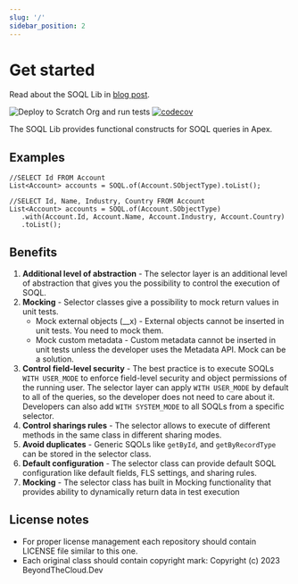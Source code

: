 ```yaml
---
slug: '/'
sidebar_position: 2
---
```


# Get started

Read about the SOQL Lib in [blog post](https://beyondthecloud.dev/blog/soql-lib).

![Deploy to Scratch Org and run tests](https://github.com/beyond-the-cloud-dev/soql-lib/actions/workflows/ci.yml/badge.svg)
[![codecov](https://codecov.io/gh/beyond-the-cloud-dev/soql-lib/branch/main/graph/badge.svg)](https://codecov.io/gh/beyond-the-cloud-dev/soql-lib)

The SOQL Lib provides functional constructs for SOQL queries in Apex.

## Examples

```apex
//SELECT Id FROM Account
List<Account> accounts = SOQL.of(Account.SObjectType).toList();
```

```apex
//SELECT Id, Name, Industry, Country FROM Account
List<Account> accounts = SOQL.of(Account.SObjectType)
   .with(Account.Id, Account.Name, Account.Industry, Account.Country)
   .toList();
```

## Benefits

1. **Additional level of abstraction** - The selector layer is an additional level of abstraction that gives you the possibility to control the execution of SOQL.
2. **Mocking** - Selector classes give a possibility to mock return values in unit tests.
    - Mock external objects (__x) - External objects cannot be inserted in unit tests. You need to mock them.
    - Mock custom metadata - Custom metadata cannot be inserted in unit tests unless the developer uses the Metadata API. Mock can be a solution.
3. **Control field-level security** - The best practice is to execute SOQLs `WITH USER_MODE` to enforce field-level security and object permissions of the running user. The selector layer can apply `WITH USER_MODE` by default to all of the queries, so the developer does not need to care about it. Developers can also add `WITH SYSTEM_MODE` to all SOQLs from a specific selector.
4. **Control sharings rules** - The selector allows to execute of different methods in the same class in different sharing modes.
5. **Avoid duplicates** - Generic SQOLs like `getById`, and `getByRecordType` can be stored in the selector class.
6. **Default configuration** - The selector class can provide default SOQL configuration like default fields, FLS settings, and sharing rules.
7. **Mocking** - The selector class has built in Mocking functionality that provides ability to dynamically return data in test execution

## License notes

- For proper license management each repository should contain LICENSE file similar to this one.
- Each original class should contain copyright mark: Copyright (c) 2023 BeyondTheCloud.Dev
